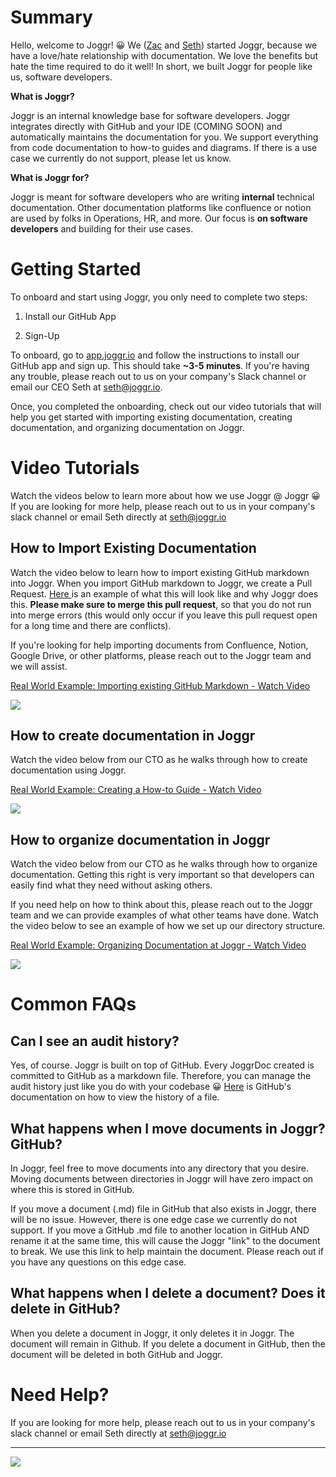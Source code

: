 <!--@@joggrdoc@@-->
<!-- @joggr:version(v1):end -->
<!-- @joggr:warning:start -->
<!-- 
  _   _   _    __        __     _      ____    _   _   ___   _   _    ____     _   _   _ 
 | | | | | |   \ \      / /    / \    |  _ \  | \ | | |_ _| | \ | |  / ___|   | | | | | |
 | | | | | |    \ \ /\ / /    / _ \   | |_) | |  \| |  | |  |  \| | | |  _    | | | | | |
 |_| |_| |_|     \ V  V /    / ___ \  |  _ <  | |\  |  | |  | |\  | | |_| |   |_| |_| |_|
 (_) (_) (_)      \_/\_/    /_/   \_\ |_| \_\ |_| \_| |___| |_| \_|  \____|   (_) (_) (_)
                                                              
This document is managed by Joggr. Editing this document could break Joggr's core features, i.e. our 
ability to auto-maintain this document. Please use the Joggr editor to edit this document 
(link at bottom of the page).
-->
<!-- @joggr:warning:end -->
# Summary

Hello, welcome to Joggr! 😀 We ([Zac](https://www.linkedin.com/in/zacrosenbauer/) and [Seth](https://www.linkedin.com/in/sethrosenbauer/)) started Joggr, because we have a love/hate relationship with documentation. We love the benefits but hate the time required to do it well! In short, we built Joggr for people like us, software developers.

**What is Joggr?**

Joggr is an internal knowledge base for software developers. Joggr integrates directly with GitHub and your IDE (COMING SOON) and automatically maintains the documentation for you. We support everything from code documentation to how-to guides and diagrams. If there is a use case we currently do not support, please let us know.

**What is Joggr for?**

Joggr is meant for software developers who are writing **internal** technical documentation. Other documentation platforms like confluence or notion are used by folks in Operations, HR, and more. Our focus is **on software developers** and building for their use cases.

# Getting Started

To onboard and start using Joggr, you only need to complete two steps:

1. Install our GitHub App

2. Sign-Up

To onboard, go to [app.joggr.io](app.joggr.io) and follow the instructions to install our GitHub app and sign up. This should take **\~3-5 minutes**. If you're having any trouble, please reach out to us on your company's Slack channel or email our CEO Seth at <seth@joggr.io>.

Once, you completed the onboarding, check out our video tutorials that will help you get started with importing existing documentation, creating documentation, and organizing documentation on Joggr.

# Video Tutorials

Watch the videos below to learn more about how we use Joggr @ Joggr 😀 If you are looking for more help, please reach out to us in your company's slack channel or email Seth directly at <seth@joggr.io>

## How to Import Existing Documentation

Watch the video below to learn how to import existing GitHub markdown into Joggr. When you import GitHub markdown to Joggr, we create a Pull Request. [Here ](https://github.com/joggrdocs/support/pull/1)is an example of what this will look like and why Joggr does this. **Please make sure to merge this pull request**, so that you do not run into merge errors (this would only occur if you leave this pull request open for a long time and there are conflicts).

If you're looking for help importing documents from Confluence, Notion, Google Drive, or other platforms, please reach out to the Joggr team and we will assist.

[Real World Example: Importing existing GitHub Markdown - Watch Video](https://www.loom.com/share/d03d211fc2e941d392d3899931e60ddc)

![](https://cdn.loom.com/sessions/thumbnails/d03d211fc2e941d392d3899931e60ddc-1708038436059-with-play.gif)

## How to create documentation in Joggr

Watch the video below from our CTO as he walks through how to create documentation using Joggr.

[Real World Example: Creating a How-to Guide - Watch Video](https://www.loom.com/share/0f2809f337c1428c9ba623dc79a1e7bb)

![](https://cdn.loom.com/sessions/thumbnails/0f2809f337c1428c9ba623dc79a1e7bb-1708037476848-with-play.gif)

## How to organize documentation in Joggr

Watch the video below from our CTO as he walks through how to organize documentation. Getting this right is very important so that developers can easily find what they need without asking others.

If you need help on how to think about this, please reach out to the Joggr team and we can provide examples of what other teams have done. Watch the video below to see an example of how we set up our directory structure.

[Real World Example: Organizing Documentation at Joggr - Watch Video](https://www.loom.com/share/bc69947b2446491bb11d17efaf7b4a21)

![](https://cdn.loom.com/sessions/thumbnails/bc69947b2446491bb11d17efaf7b4a21-1707529930497-with-play.gif)

# Common FAQs

## Can I see an audit history?

Yes, of course. Joggr is built on top of GitHub. Every JoggrDoc created is committed to GitHub as a markdown file. Therefore, you can manage the audit history just like you do with your codebase 😀 [Here](https://docs.github.com/en/repositories/working-with-files/using-files/viewing-a-file#viewing-the-line-by-line-revision-history-for-a-file) is GitHub's documentation on how to view the history of a file.

## What happens when I move documents in Joggr? GitHub?

In Joggr, feel free to move documents into any directory that you desire. Moving documents between directories in Joggr will have zero impact on where this is stored in GitHub.

If you move a document (.md) file in GitHub that also exists in Joggr, there will be no issue. However, there is one edge case we currently do not support. If you move a GitHub .md file to another location in GitHub AND rename it at the same time, this will cause the Joggr "link" to the document to break. We use this link to help maintain the document. Please reach out if you have any questions on this edge case.

## What happens when I delete a document? Does it delete in GitHub?

When you delete a document in Joggr, it only deletes it in Joggr. The document will remain in Github. If you delete a document in GitHub, then the document will be deleted in both GitHub and Joggr.

# Need Help?

If you are looking for more help, please reach out to us in your company's slack channel or email Seth directly at <seth@joggr.io>

<!-- @joggr:editLink(d7a40021-0c3b-4be0-ac2d-f86affb84027):start -->
---
<a href="https://app.joggr.io/app/documents/d7a40021-0c3b-4be0-ac2d-f86affb84027/edit" alt="Edit doc on Joggr">
  <img src="https://storage.googleapis.com/joggr-public-assets/github/badges/edit-document-badge.svg" />
</a>
<!-- @joggr:editLink(d7a40021-0c3b-4be0-ac2d-f86affb84027):end -->